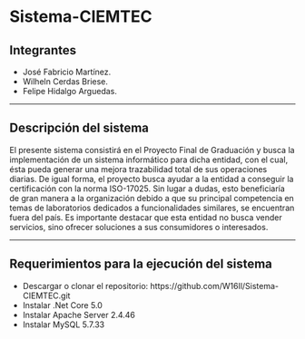 # Sistema-CIEMTEC

<h2>Integrantes</h2>

<ul>
  <li>José Fabricio Martínez.</li>
  <li>Wilheln Cerdas Briese.</li>
  <li>Felipe Hidalgo Arguedas.</li>
</ul>

<hr/>

<h2>Descripción del sistema</h2>

<p>El presente sistema consistirá en el Proyecto Final de Graduación y busca la implementación de un sistema informático para dicha entidad, con el cual, ésta pueda generar una mejora trazabilidad total de sus operaciones diarias. De igual forma, el proyecto busca ayudar a la entidad a conseguir la certificación con la norma ISO-17025. Sin lugar a dudas, esto beneficiaría de gran manera a la organización debido a que su principal competencia en temas de laboratorios dedicados a funcionalidades similares, se encuentran fuera del país. Es importante destacar que esta entidad no busca vender servicios, sino ofrecer soluciones a sus consumidores o interesados.</p>

<hr/>

<h2>Requerimientos para la ejecución del sistema</h2>

<ul>
  <li>Descargar o clonar el repositorio: https://github.com/W16Il/Sistema-CIEMTEC.git</li>
  <li>Instalar .Net Core 5.0</li>
  <li>Instalar Apache Server 2.4.46</li>
  <li>Instalar MySQL 5.7.33</li>
</ul>